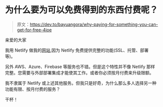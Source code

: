 # 为什么要为可以免费得到的东西付费呢？

> 原文：<https://dev.to/bayuangora/why-paying-for-something-you-can-get-for-free-4ioe>

亲爱的大家

我用 Netlify 做我的[网站](https://angora.me),因为 Netlify 免费提供完整的功能(SSL、托管、部署等)。

另外 AWS、Azure、Firebase 等服务也不错。但是这个特性并不像 Netlify 那样完整。您需要与外部部署集成才能使其工作。或者你必须按月付费来升级限额。

我不隶属于 Netlify 或上述其他服务。但我只是好奇，为什么那么多人选择另一种功能有限、按月付费的服务？

干杯！